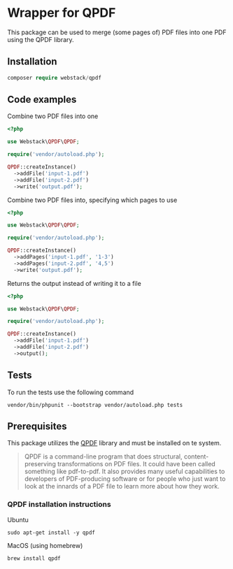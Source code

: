 # Wrapper for QPDF

This package can be used to merge (some pages of) PDF files into one PDF using the QPDF library.

## Installation
```php
composer require webstack/qpdf
```

## Code examples

Combine two PDF files into one
```php
<?php

use Webstack\QPDF\QPDF;

require('vendor/autoload.php');

QPDF::createInstance()
  ->addFile('input-1.pdf')
  ->addFile('input-2.pdf')
  ->write('output.pdf');
```

Combine two PDF files into, specifying which pages to use
```php
<?php

use Webstack\QPDF\QPDF;

require('vendor/autoload.php');

QPDF::createInstance()
  ->addPages('input-1.pdf', '1-3')
  ->addPages('input-2.pdf', '4,5')
  ->write('output.pdf');
```

Returns the output instead of writing it to a file
```php
<?php

use Webstack\QPDF\QPDF;

require('vendor/autoload.php');

QPDF::createInstance()
  ->addFile('input-1.pdf')
  ->addFile('input-2.pdf')
  ->output();
```

## Tests
To run the tests use the following  command
```shell
vendor/bin/phpunit --bootstrap vendor/autoload.php tests
```

## Prerequisites
This package utilizes the [QPDF](https://qpdf.sourceforge.io/) library and must be installed on te system.

>QPDF is a command-line program that does structural, content-preserving transformations on PDF files. It could have been called something like pdf-to-pdf. It also provides many useful capabilities to developers of PDF-producing software or for people who just want to look at the innards of a PDF file to learn more about how they work.

### QPDF installation instructions

Ubuntu
```shell
sudo apt-get install -y qpdf
```

MacOS (using homebrew)
```shell
brew install qpdf
```